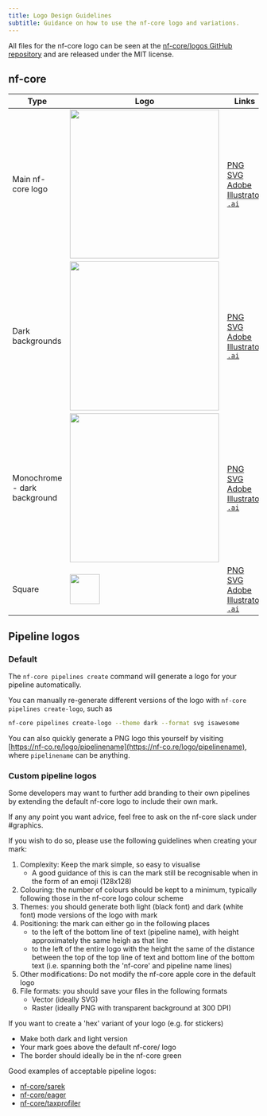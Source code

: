 ```yaml
---
title: Logo Design Guidelines
subtitle: Guidance on how to use the nf-core logo and variations.
---
```


All files for the nf-core logo can be seen at the [nf-core/logos GitHub repository](https://github.com/nf-core/logos) and are released under the MIT license.

## nf-core

| Type                         | Logo                                                                                                                                                 | Links                                                                                                                                                                                                                                                                                                                  |
| ---------------------------- | ---------------------------------------------------------------------------------------------------------------------------------------------------- | ---------------------------------------------------------------------------------------------------------------------------------------------------------------------------------------------------------------------------------------------------------------------------------------------------------------------- |
| Main nf-core logo            | <img src="https://raw.githubusercontent.com/nf-core/logos/master/nf-core-logos/nf-core-logo.png" width="300">                                        | [PNG](https://github.com/nf-core/logos/blob/master/nf-core-logos/nf-core-logo.png) <br> [SVG](https://github.com/nf-core/logos/blob/master/nf-core-logos/nf-core-logo.svg) <br> [Adobe Illustrator `.ai`](https://github.com/nf-core/logos/blob/master/nf-core-logos/nf-core-logo.ai)                                  |
| Dark backgrounds             | <img class="bg-dark d-block p-2" src="https://raw.githubusercontent.com/nf-core/logos/master/nf-core-logos/nf-core-logo-darkbg.png" width="300">     | [PNG](https://github.com/nf-core/logos/blob/master/nf-core-logos/nf-core-logo-darkbg.png) <br> [SVG](https://github.com/nf-core/logos/blob/master/nf-core-logos/nf-core-logo-darkbg.svg) <br> [Adobe Illustrator `.ai`](https://github.com/nf-core/logos/blob/master/nf-core-logos/nf-core-logo-darkbg.ai)             |
| Monochrome - dark background | <img class="bg-dark d-block p-2" src="https://raw.githubusercontent.com/nf-core/logos/master/nf-core-logos/nf-core-logo-mono-white.png" width="300"> | [PNG](https://github.com/nf-core/logos/blob/master/nf-core-logos/nf-core-logo-mono-white.png) <br> [SVG](https://github.com/nf-core/logos/blob/master/nf-core-logos/nf-core-logo-mono-white.svg) <br> [Adobe Illustrator `.ai`](https://github.com/nf-core/logos/blob/master/nf-core-logos/nf-core-logo-mono-white.ai) |
| Square                       | <img src="https://raw.githubusercontent.com/nf-core/logos/master/nf-core-logos/nf-core-logo-square.png" width="60">                                  | [PNG](https://github.com/nf-core/logos/blob/master/nf-core-logos/nf-core-logo-square.png) <br> [SVG](https://github.com/nf-core/logos/blob/master/nf-core-logos/nf-core-logo-square.svg) <br> [Adobe Illustrator `.ai`](https://github.com/nf-core/logos/blob/master/nf-core-logos/nf-core-logo-square.ai)             |

## Pipeline logos

### Default

The `nf-core pipelines create` command will generate a logo for your pipeline automatically.

You can manually re-generate different versions of the logo with `nf-core pipelines create-logo`, such as

```bash
nf-core pipelines create-logo --theme dark --format svg isawesome
```

You can also quickly generate a PNG logo this yourself by visiting [https://nf-co.re/logo/pipelinename](https://nf-co.re/logo/pipelinename), where `pipelinename` can be anything.

### Custom pipeline logos

Some developers may want to further add branding to their own pipelines by extending the default nf-core logo to include their own mark.

If any any point you want advice, feel free to ask on the nf-core slack under #graphics.

If you wish to do so, please use the following guidelines when creating your mark:

1. Complexity: Keep the mark simple, so easy to visualise
   - A good guidance of this is can the mark still be recognisable when in the form of an emoji (128x128)
2. Colouring: the number of colours should be kept to a minimum, typically following those in the nf-core logo colour scheme
3. Themes: you should generate both light (black font) and dark (white font) mode versions of the logo with mark
4. Positioning: the mark can either go in the following places
   - to the left of the bottom line of text (pipeline name), with height approximately the same heigh as that line
   - to the left of the entire logo with the height the same of the distance between the top of the top line of text and bottom line of the bottom text (i.e. spanning both the 'nf-core' and pipeline name lines)
5. Other modifications: Do not modify the nf-core apple core in the default logo
6. File formats: you should save your files in the following formats
   - Vector (ideally SVG)
   - Raster (ideally PNG with transparent background at 300 DPI)

If you want to create a 'hex' variant of your logo (e.g. for stickers)

- Make both dark and light version
- Your mark goes above the default nf-core/<pipeline> logo
- The border should ideally be in the nf-core green

Good examples of acceptable pipeline logos:

- [nf-core/sarek](https://raw.githubusercontent.com/nf-core/sarek/master/docs/images/nf-core-sarek_logo_light.png)
- [nf-core/eager](https://raw.githubusercontent.com/nf-core/eager/refs/tags/2.5.2/docs/images/nf-core_eager_logo_outline_drop.png)
- [nf-core/taxprofiler](https://raw.githubusercontent.com/nf-core/taxprofiler/master/docs/images/nf-core-taxprofiler_logo_custom_light.png)
